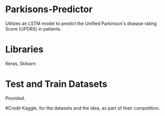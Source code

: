 # Parkisons-Predictor
Utilizes an LSTM model to predict the Unified Parkinson's disease rating Score (UPDRS) in patients.

# Libraries
Keras, Sklearn

# Test and Train Datasets
Provided.

#Credit
Kaggle, for the datasets and the idea, as part of their competition.
